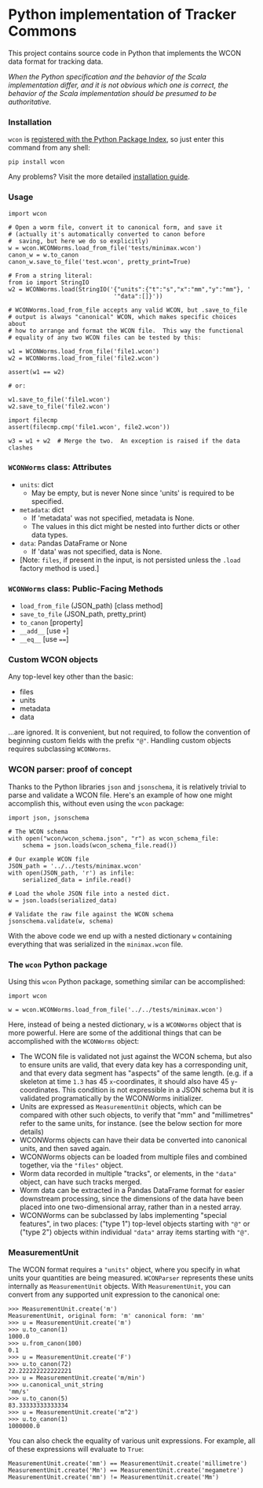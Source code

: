# Python implementation of Tracker Commons

This project contains source code in Python that implements the WCON data format for tracking data.

*When the Python specification and the behavior of the Scala implementation differ, and it is not obvious which one is correct, the behavior of the Scala implementation should be presumed to be authoritative.*

### Installation

`wcon` is [registered with the Python Package Index](https://pypi.python.org/pypi/wcon/), so just enter this command from any shell:

```
pip install wcon
```

Any problems?  Visit the more detailed [installation guide](INSTALL.md).

### Usage

```
import wcon

# Open a worm file, convert it to canonical form, and save it
# (actually it's automatically converted to canon before 
#  saving, but here we do so explicitly)
w = wcon.WCONWorms.load_from_file('tests/minimax.wcon')
canon_w = w.to_canon
canon_w.save_to_file('test.wcon', pretty_print=True)

# From a string literal:
from io import StringIO
w2 = WCONWorms.load(StringIO('{"units":{"t":"s","x":"mm","y":"mm"}, '
                              '"data":[]}'))

# WCONWorms.load_from_file accepts any valid WCON, but .save_to_file 
# output is always "canonical" WCON, which makes specific choices about 
# how to arrange and format the WCON file.  This way the functional 
# equality of any two WCON files can be tested by this:

w1 = WCONWorms.load_from_file('file1.wcon')
w2 = WCONWorms.load_from_file('file2.wcon')

assert(w1 == w2)

# or:

w1.save_to_file('file1.wcon')
w2.save_to_file('file2.wcon')

import filecmp
assert(filecmp.cmp('file1.wcon', file2.wcon'))

w3 = w1 + w2  # Merge the two.  An exception is raised if the data clashes
```


### `WCONWorms` class: Attributes

- `units`: dict
    - May be empty, but is never None since 'units' is required 
    to be specified.
- `metadata`: dict
    - If 'metadata' was not specified, metadata is None.
    - The values in this dict might be nested into further dicts or other
    data types.
- `data`: Pandas DataFrame or None
    - If 'data' was not specified, data is None.
- [Note: `files`, if present in the input, is not persisted unless the `.load`
       factory method is used.]

### `WCONWorms` class: Public-Facing Methods

- `load_from_file`   (JSON_path)                [class method]
- `save_to_file`     (JSON_path, pretty_print)
- `to_canon`                                    [property]
- `__add__`                                     [use `+`]
- `__eq__`                                      [use `==`]

### Custom WCON objects

Any top-level key other than the basic:

- files
- units
- metadata
- data

...are ignored.  It is convenient, but not required, to follow the convention of beginning custom fields with the prefix `"@"`.  Handling custom objects requires subclassing `WCONWorms`.


### WCON parser: proof of concept

Thanks to the Python libraries `json` and `jsonschema`, it is relatively trivial to parse and validate a WCON file.  Here's an example of how one might accomplish this, without even using the `wcon` package:

    import json, jsonschema
    
    # The WCON schema
    with open("wcon/wcon_schema.json", "r") as wcon_schema_file:
    	schema = json.loads(wcon_schema_file.read())
    
    # Our example WCON file
    JSON_path = '../../tests/minimax.wcon'
    with open(JSON_path, 'r') as infile:
    	serialized_data = infile.read()
    
    # Load the whole JSON file into a nested dict.
    w = json.loads(serialized_data)
    
    # Validate the raw file against the WCON schema
    jsonschema.validate(w, schema)

With the above code we end up with a nested dictionary `w` containing everything that was serialized in the `minimax.wcon` file.

### The `wcon` Python package

Using this `wcon` Python package, something similar can be accomplished:

    import wcon

    w = wcon.WCONWorms.load_from_file('../../tests/minimax.wcon')

Here, instead of being a nested dictionary, `w` is a `WCONWorms` object that is more powerful.  Here are some of the additional things that can be accomplished with the `WCONWorms` object:

- The WCON file is validated not just against the WCON schema, but also to ensure units are valid, that every data key has a corresponding unit, and that every data segment has "aspects" of the same length.  (e.g. if a skeleton at time `1.3` has 45 `x`-coordinates, it should also have 45 `y`-coordinates.  This condition is not expressible in a JSON schema but it is validated programatically by the WCONWorms initializer.
- Units are expressed as `MeasurementUnit` objects, which can be compared with other such objects, to verify that "mm" and "millimetres" refer to the same units, for instance.  (see the below section for more details)
- WCONWorms objects can have their data be converted into canonical units, and then saved again.
- WCONWorms objects can be loaded from multiple files and combined together, via the `"files"` object.
- Worm data recorded in multiple "tracks", or elements, in the `"data"` object, can have such tracks merged.
- Worm data can be extracted in a Pandas DataFrame format for easier downstream processing, since the dimensions of the data have been placed into one two-dimensional array, rather than in a nested array.
- WCONWorms can be subclassed by labs implementing "special features", in two places: ("type 1") top-level objects starting with `"@"` or ("type 2") objects within individual `"data"` array items starting with `"@"`.


### MeasurementUnit

The WCON format requires a `"units"` object, where you specify in what units your quantities are being measured.  `WCONParser` represents these units internally as `MeasurementUnit` objects. With `MeasurementUnit`, you can convert from any supported unit expression to the canonical one: 

    >>> MeasurementUnit.create('m')
    MeasurementUnit, original form: 'm' canonical form: 'mm'
    >>> u = MeasurementUnit.create('m')
    >>> u.to_canon(1)
    1000.0
    >>> u.from_canon(100)
    0.1
    >>> u = MeasurementUnit.create('F')
    >>> u.to_canon(72)
    22.222222222222221
    >>> u = MeasurementUnit.create('m/min')
    >>> u.canonical_unit_string
    'mm/s'
    >>> u.to_canon(5)
    83.33333333333334
    >>> u = MeasurementUnit.create('m^2')
    >>> u.to_canon(1)
    1000000.0
    
You can also check the equality of various unit expressions.  For example, all of these expressions will evaluate to `True`:

    MeasurementUnit.create('mm') == MeasurementUnit.create('millimetre')
    MeasurementUnit.create('Mm') == MeasurementUnit.create('megametre')
    MeasurementUnit.create('mm') != MeasurementUnit.create('Mm')
  
